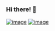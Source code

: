 ### Hi there! 👋

[![image](https://user-images.githubusercontent.com/76183510/117904428-061b5000-b2da-11eb-8269-3ff44233a191.png)](https://www.linkedin.com/in/ceydaeser/)
[![image](https://user-images.githubusercontent.com/76183510/117904480-1c291080-b2da-11eb-91ac-12dab31d0b75.png)](ceydae.1040@gmail.com)




<!--
**cceydae/cceydae** is a ✨ _special_ ✨ repository because its `README.md` (this file) appears on your GitHub profile.


Here are some ideas to get you started:

- 🔭 I’m currently working on ...
- 🌱 I’m currently learning ...
- 👯 I’m looking to collaborate on ...
- 🤔 I’m looking for help with ...
- 💬 Ask me about ...
- 📫 How to reach me: ...
- 😄 Pronouns: ...
- ⚡ Fun fact: ...
-->
